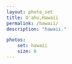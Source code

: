 ```yaml
---
layout: photo_set
title: O'ahu,Hawaii
permalink: /hawaii/
description: "hawaii."

photos:
    set: hawaii
    size: 6
---
```


<script type="text/javascript" id="clustrmaps" src="//clustrmaps.com/map_v2.js?d=Vhla3yOBSeYc8iBQo-LI4wF1tAMKo6rNBt7_hmTx224&cl=ffffff&w=a"></script>